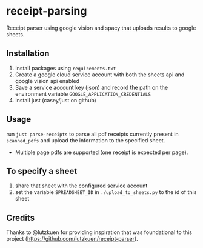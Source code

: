 # receipt-parsing

Receipt parser using google vision and spacy that uploads results to google sheets.

## Installation

1. Install packages using `requirements.txt`
2. Create a google cloud service account with both the sheets api and google vision api enabled
3. Save a service account key (json) and record the path on the environment variable `GOOGLE_APPLICATION_CREDENTIALS`
4. Install just (casey/just on github)

## Usage

run `just parse-receipts` to parse all pdf receipts currently present in `scanned_pdfs` and upload the information to the specified sheet.

- Multiple page pdfs are supported (one receipt is expected per page).

## To specify a sheet

1.  share that sheet with the configured service account
2.  set the variable `SPREADSHEET_ID` in `./upload_to_sheets.py` to the id of this sheet

## Credits
Thanks to @lutzkuen for providing inspiration that was foundational to this project (https://github.com/lutzkuen/receipt-parser).
